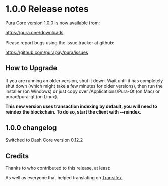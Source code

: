 1.0.0 Release notes
====================


Pura Core version 1.0.0 is now available from:

  https://pura.one/downloads

Please report bugs using the issue tracker at github:

  https://github.com/purapay/pura/issues


How to Upgrade
--------------

If you are running an older version, shut it down. Wait until it has completely
shut down (which might take a few minutes for older versions), then run the
installer (on Windows) or just copy over /Applications/Pura-Qt (on Mac) or
purad/pura-qt (on Linux).

**This new version uses transaction indexing by default, you will need to reindex 
the blockchain. To do so, start the client with --reindex.**


1.0.0 changelog
----------------

Switched to Dash Core version 0.12.2


Credits
--------

Thanks to who contributed to this release, at least:



As well as everyone that helped translating on [Transifex](https://www.transifex.com/projects/p/pura/).
